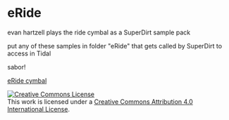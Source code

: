 # eRide
evan hartzell plays the ride cymbal as a SuperDirt sample pack

put any of these samples in folder "eRide" that gets called by SuperDirt to access in Tidal

sabor!

<a href="https://github.com/abalone1969/hPhotos/blob/main/hPhotos/eRide.jpeg">eRide cymbal</a>

<a rel="license" href="http://creativecommons.org/licenses/by/4.0/"><img alt="Creative Commons License" style="border-width:0" src="https://i.creativecommons.org/l/by/4.0/88x31.png" /></a><br />This work is licensed under a <a rel="license" href="http://creativecommons.org/licenses/by/4.0/">Creative Commons Attribution 4.0 International License</a>.
